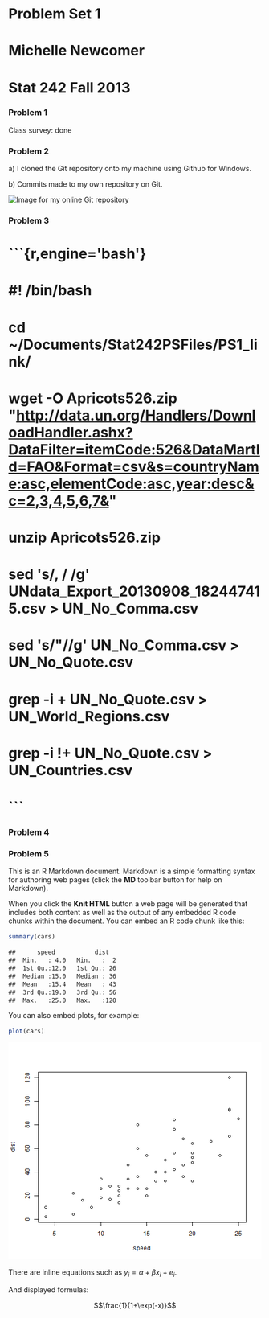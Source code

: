 # Problem Set 1
# Michelle Newcomer
Stat 242 Fall 2013
========================================================

### Problem 1

Class survey: done

### Problem 2

a) I cloned the Git repository onto my machine using Github for Windows.

b) Commits made to my own repository on Git.

![Image for my online Git repository](http://i.imgur.com/TsbzU2t.png)

### Problem 3

# ```{r,engine='bash'}
# #! /bin/bash
# cd ~/Documents/Stat242PSFiles/PS1_link/
# wget -O Apricots526.zip "http://data.un.org/Handlers/DownloadHandler.ashx?DataFilter=itemCode:526&DataMartId=FAO&Format=csv&s=countryName:asc,elementCode:asc,year:desc&c=2,3,4,5,6,7&"
# unzip Apricots526.zip
# sed 's/, / /g' UNdata_Export_20130908_182447415.csv > UN_No_Comma.csv
# sed 's/\"//g' UN_No_Comma.csv > UN_No_Quote.csv
# grep -i + UN_No_Quote.csv > UN_World_Regions.csv
# grep -i !+ UN_No_Quote.csv > UN_Countries.csv
# 
# ```

### Problem 4

### Problem 5


This is an R Markdown document. Markdown is a simple formatting syntax for authoring web pages (click the **MD** toolbar button for help on Markdown).

When you click the **Knit HTML** button a web page will be generated that includes both content as well as the output of any embedded R code chunks within the document. You can embed an R code chunk like this:


```r
summary(cars)
```

```
##      speed           dist    
##  Min.   : 4.0   Min.   :  2  
##  1st Qu.:12.0   1st Qu.: 26  
##  Median :15.0   Median : 36  
##  Mean   :15.4   Mean   : 43  
##  3rd Qu.:19.0   3rd Qu.: 56  
##  Max.   :25.0   Max.   :120
```


You can also embed plots, for example:


```r
plot(cars)
```

![plot of chunk unnamed-chunk-2](figure/unnamed-chunk-2.png) 


There are inline equations such as $y_i = \alpha + \beta x_i + e_i$.
 
And displayed formulas:
 
$$\frac{1}{1+\exp(-x)}$$
